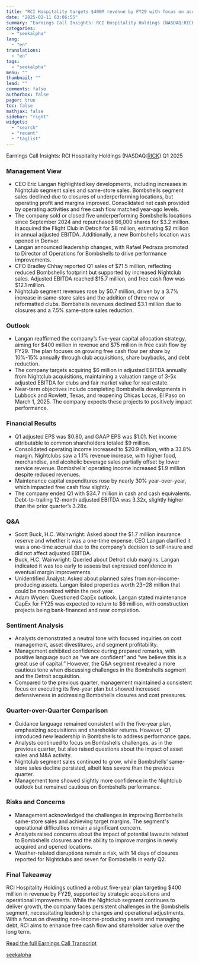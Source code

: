 ```yaml
---
title: "RCI Hospitality targets $400M revenue by FY29 with focus on acquisitions and cost optimization"
date: "2025-02-11 03:06:55"
summary: "Earnings Call Insights: RCI Hospitality Holdings (NASDAQ:RICK) Q1 2025 Management View CEO Eric Langan highlighted key developments, including increases in Nightclub segment sales and same-store sales. Bombshells segment sales declined due to closures of underperforming locations, but operating profit and margins improved. Consolidated net cash provided by operating activities and..."
categories:
  - "seekalpha"
lang:
  - "en"
translations:
  - "en"
tags:
  - "seekalpha"
menu: ""
thumbnail: ""
lead: ""
comments: false
authorbox: false
pager: true
toc: false
mathjax: false
sidebar: "right"
widgets:
  - "search"
  - "recent"
  - "taglist"
---
```


Earnings Call Insights: RCI Hospitality Holdings (NASDAQ:[RICK](https://seekingalpha.com/symbol/RICK "RCI Hospitality Holdings, Inc.")) Q1 2025

### Management View

* CEO Eric Langan highlighted key developments, including increases in Nightclub segment sales and same-store sales. Bombshells segment sales declined due to closures of underperforming locations, but operating profit and margins improved. Consolidated net cash provided by operating activities and free cash flow matched year-ago levels.
* The company sold or closed five underperforming Bombshells locations since September 2024 and repurchased 66,000 shares for $3.2 million. It acquired the Flight Club in Detroit for $8 million, estimating $2 million in annual adjusted EBITDA. Additionally, a new Bombshells location was opened in Denver.
* Langan announced leadership changes, with Rafael Pedraza promoted to Director of Operations for Bombshells to drive performance improvements.
* CFO Bradley Chhay reported Q1 sales of $71.5 million, reflecting reduced Bombshells footprint but supported by increased Nightclub sales. Adjusted EBITDA reached $15.7 million, and free cash flow was $12.1 million.
* Nightclub segment revenues rose by $0.7 million, driven by a 3.7% increase in same-store sales and the addition of three new or reformatted clubs. Bombshells revenues declined $3.1 million due to closures and a 7.5% same-store sales reduction.

### Outlook

* Langan reaffirmed the company’s five-year capital allocation strategy, aiming for $400 million in revenue and $75 million in free cash flow by FY29. The plan focuses on growing free cash flow per share by 10%-15% annually through club acquisitions, share buybacks, and debt reduction.
* The company targets acquiring $6 million in adjusted EBITDA annually from Nightclub acquisitions, maintaining a valuation range of 3-5x adjusted EBITDA for clubs and fair market value for real estate.
* Near-term objectives include completing Bombshells developments in Lubbock and Rowlett, Texas, and reopening Chicas Locas, El Paso on March 1, 2025. The company expects these projects to positively impact performance.

### Financial Results

* Q1 adjusted EPS was $0.80, and GAAP EPS was $1.01. Net income attributable to common shareholders totaled $9 million.
* Consolidated operating income increased to $20.9 million, with a 33.8% margin. Nightclubs saw a 1.1% revenue increase, with higher food, merchandise, and alcoholic beverage sales partially offset by lower service revenue. Bombshells’ operating income increased $1.9 million despite reduced revenues.
* Maintenance capital expenditures rose by nearly 30% year-over-year, which impacted free cash flow slightly.
* The company ended Q1 with $34.7 million in cash and cash equivalents. Debt-to-trailing 12-month adjusted EBITDA was 3.32x, slightly higher than the prior quarter’s 3.28x.

### Q&A

* Scott Buck, H.C. Wainwright: Asked about the $1.7 million insurance reserve and whether it was a one-time expense. CEO Langan clarified it was a one-time accrual due to the company’s decision to self-insure and did not affect adjusted EBITDA.
* Buck, H.C. Wainwright: Queried about Detroit club margins. Langan indicated it was too early to assess but expressed confidence in eventual margin improvements.
* Unidentified Analyst: Asked about planned sales from non-income-producing assets. Langan listed properties worth $23-$28 million that could be monetized within the next year.
* Adam Wyden: Questioned CapEx outlook. Langan stated maintenance CapEx for FY25 was expected to return to $6 million, with construction projects being bank-financed and near completion.

### Sentiment Analysis

* Analysts demonstrated a neutral tone with focused inquiries on cost management, asset divestitures, and segment profitability.
* Management exhibited confidence during prepared remarks, with positive language such as “we are confident” and “we believe this is a great use of capital.” However, the Q&A segment revealed a more cautious tone when discussing challenges in the Bombshells segment and the Detroit acquisition.
* Compared to the previous quarter, management maintained a consistent focus on executing its five-year plan but showed increased defensiveness in addressing Bombshells closures and cost pressures.

### Quarter-over-Quarter Comparison

* Guidance language remained consistent with the five-year plan, emphasizing acquisitions and shareholder returns. However, Q1 introduced new leadership in Bombshells to address performance gaps.
* Analysts continued to focus on Bombshells challenges, as in the previous quarter, but also raised questions about the impact of asset sales and M&A activity.
* Nightclub segment sales continued to grow, while Bombshells’ same-store sales decline persisted, albeit less severe than the previous quarter.
* Management tone showed slightly more confidence in the Nightclub outlook but remained cautious on Bombshells performance.

### Risks and Concerns

* Management acknowledged the challenges in improving Bombshells same-store sales and achieving target margins. The segment's operational difficulties remain a significant concern.
* Analysts raised concerns about the impact of potential lawsuits related to Bombshells closures and the ability to improve margins in newly acquired and opened locations.
* Weather-related disruptions remain a risk, with 14 days of closures reported for Nightclubs and seven for Bombshells in early Q2.

### Final Takeaway

RCI Hospitality Holdings outlined a robust five-year plan targeting $400 million in revenue by FY29, supported by strategic acquisitions and operational improvements. While the Nightclub segment continues to deliver growth, the company faces persistent challenges in the Bombshells segment, necessitating leadership changes and operational adjustments. With a focus on divesting non-income-producing assets and managing debt, RCI aims to enhance free cash flow and shareholder value over the long term.

[Read the full Earnings Call Transcript](https://seekingalpha.com/symbol/RICK/earnings/transcripts)

[seekalpha](https://seekingalpha.com/news/4405879-rci-hospitality-targets-400m-revenue-by-fy29-with-focus-on-acquisitions-and-cost-optimization)
